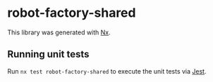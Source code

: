 # robot-factory-shared

This library was generated with [Nx](https://nx.dev).

## Running unit tests

Run `nx test robot-factory-shared` to execute the unit tests via [Jest](https://jestjs.io).
